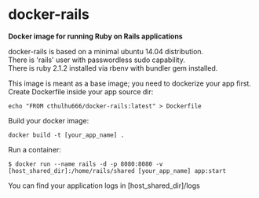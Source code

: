 docker-rails
============

__Docker image for running Ruby on Rails applications__

docker-rails is based on a minimal ubuntu 14.04 distribution.  
There is 'rails' user with passwordless sudo capability.  
There is ruby 2.1.2 installed via rbenv with bundler gem installed.  

This image is meant as a base image; you need to dockerize your app first.
Create Dockerfile inside your app source dir:

    echo "FROM cthulhu666/docker-rails:latest" > Dockerfile
    
Build your docker image:

    docker build -t [your_app_name] .


Run a container:  
    
    $ docker run --name rails -d -p 8080:8080 -v [host_shared_dir]:/home/rails/shared [your_app_name] app:start

You can find your application logs in [host_shared_dir]/logs
